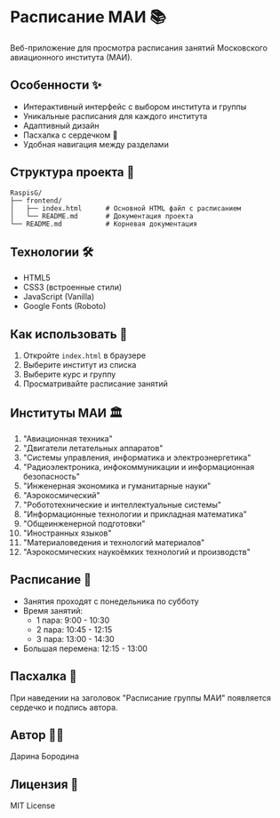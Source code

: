 # Расписание МАИ 📚

Веб-приложение для просмотра расписания занятий Московского авиационного института (МАИ).

## Особенности ✨

- Интерактивный интерфейс с выбором института и группы
- Уникальные расписания для каждого института
- Адаптивный дизайн
- Пасхалка с сердечком 💖
- Удобная навигация между разделами

## Структура проекта 📁

```
RaspisG/
├── frontend/
│   ├── index.html      # Основной HTML файл с расписанием
│   └── README.md       # Документация проекта
└── README.md           # Корневая документация
```

## Технологии 🛠

- HTML5
- CSS3 (встроенные стили)
- JavaScript (Vanilla)
- Google Fonts (Roboto)

## Как использовать 🚀

1. Откройте `index.html` в браузере
2. Выберите институт из списка
3. Выберите курс и группу
4. Просматривайте расписание занятий

## Институты МАИ 🏛

1. "Авиационная техника"
2. "Двигатели летательных аппаратов"
3. "Системы управления, информатика и электроэнергетика"
4. "Радиоэлектроника, инфокоммуникации и информационная безопасность"
5. "Инженерная экономика и гуманитарные науки"
6. "Аэрокосмический"
7. "Робототехнические и интеллектуальные системы"
8. "Информационные технологии и прикладная математика"
9. "Общеинженерной подготовки"
10. "Иностранных языков"
11. "Материаловедения и технологий материалов"
12. "Аэрокосмических наукоёмких технологий и производств"

## Расписание 📅

- Занятия проходят с понедельника по субботу
- Время занятий:
  - 1 пара: 9:00 - 10:30
  - 2 пара: 10:45 - 12:15
  - 3 пара: 13:00 - 14:30
- Большая перемена: 12:15 - 13:00

## Пасхалка 🎁

При наведении на заголовок "Расписание группы МАИ" появляется сердечко и подпись автора.

## Автор 👩‍💻

Дарина Бородина

## Лицензия 📄

MIT License
